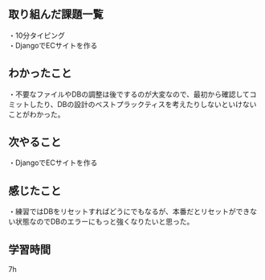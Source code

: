 ## 取り組んだ課題一覧
・10分タイピング
<br>・DjangoでECサイトを作る

## わかったこと
・不要なファイルやDBの調整は後でするのが大変なので、最初から確認してコミットしたり、DBの設計のベストプラックティスを考えたりしないといけないことがわかった。
## 次やること
・DjangoでECサイトを作る

## 感じたこと
・練習ではDBをリセットすればどうにでもなるが、本番だとリセットができない状態なのでDBのエラーにもっと強くなりたいと思った。
## 学習時間
7h
